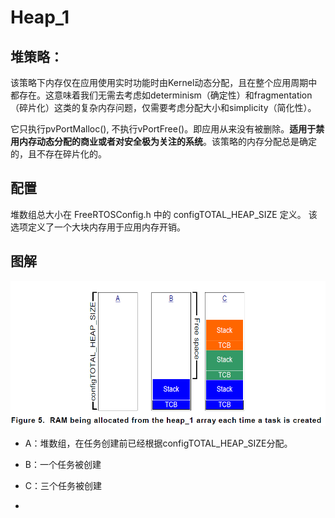 # Heap_1

## 堆策略：

该策略下内存仅在应用使用实时功能时由Kernel动态分配，且在整个应用周期中都存在。这意味着我们无需去考虑如determinism（确定性）和fragmentation（碎片化）这类的复杂内存问题，仅需要考虑分配大小和simplicity（简化性）。

它只执行pvPortMalloc(), 不执行vPortFree()。即应用从来没有被删除。**适用于禁用内存动态分配的商业或者对安全极为关注的系统**。该策略的内存分配总是确定的，且不存在碎片化的。

## 配置

堆数组总大小在 FreeRTOSConfig.h 中的 configTOTAL_HEAP_SIZE 定义。 该选项定义了一个大块内存用于应用内存开销。

## 图解

![Untitled](Heap_1%205cc21/Untitled.png)

- A：堆数组，在任务创建前已经根据configTOTAL_HEAP_SIZE分配。
- B：一个任务被创建
- C：三个任务被创建

-
